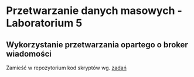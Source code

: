 # Przetwarzanie danych masowych - Laboratorium 5
## Wykorzystanie przetwarzania opartego o broker wiadomości

Zamieść w repozytorium kod skryptów wg. [zadań](https://pwr-ai.github.io/przetwarzanie-danych-masowych/labs/lab4.html)

